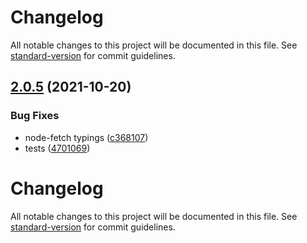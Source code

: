 # Changelog

All notable changes to this project will be documented in this file. See [standard-version](https://github.com/conventional-changelog/standard-version) for commit guidelines.

## [2.0.5](https://github.com/iCrawl/kaori/compare/v2.0.4...v2.0.5) (2021-10-20)


### Bug Fixes

* node-fetch typings ([c368107](https://github.com/iCrawl/kaori/commit/c368107a3c12e8ebc1c12e22c6c11d9b12c7975c))
* tests ([4701069](https://github.com/iCrawl/kaori/commit/4701069f56debbb994cf6b8ffd7326c0eff0f558))



# Changelog

All notable changes to this project will be documented in this file. See [standard-version](https://github.com/conventional-changelog/standard-version) for commit guidelines.
